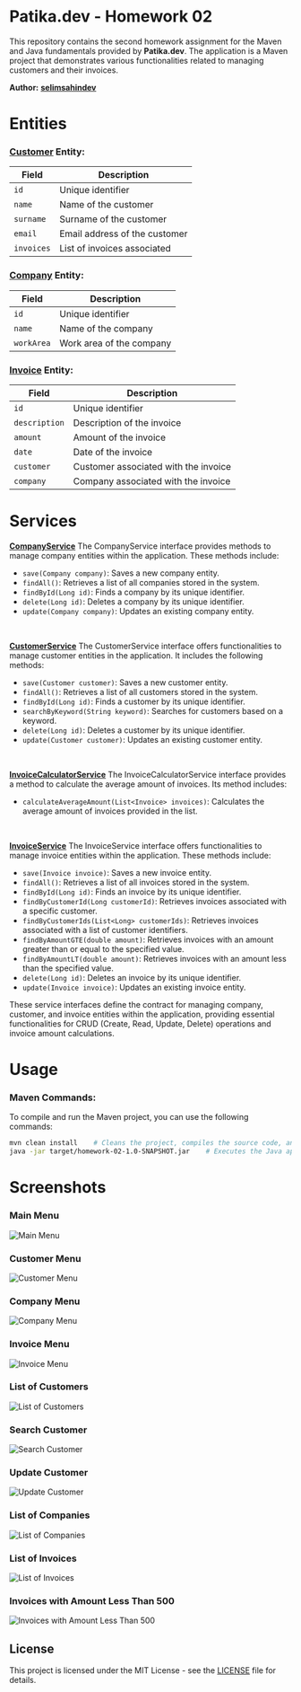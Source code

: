 # Patika.dev - Homework 02

This repository contains the second homework assignment for the Maven and Java fundamentals provided by **Patika.dev**. The application is a Maven project that demonstrates various functionalities related to managing customers and their invoices.

**Author:** [**selimsahindev**](https://github.com/selimsahindev/)

# Entities

### [**Customer**](src/main/java/org/selimsahin/entity/Customer.java) Entity:

| Field       | Description                       |
|-------------|-----------------------------------|
| `id`        | Unique identifier                 |
| `name`      | Name of the customer              |
| `surname`   | Surname of the customer           |
| `email`     | Email address of the customer     |
| `invoices`  | List of invoices associated       |


### [**Company**](src/main/java/org/selimsahin/entity/Company.java) Entity:

| Field      | Description               |
|------------|---------------------------|
| `id`       | Unique identifier         |
| `name`     | Name of the company       |
| `workArea` | Work area of the company  |


### [**Invoice**](src/main/java/org/selimsahin/entity/Invoice.java) Entity:

| Field         | Description                            |
|---------------|----------------------------------------|
| `id`          | Unique identifier                      |
| `description` | Description of the invoice             |
| `amount`      | Amount of the invoice                  |
| `date`        | Date of the invoice                    |
| `customer`    | Customer associated with the invoice   |
| `company`     | Company associated with the invoice    |



# Services
[**CompanyService**](src/main/java/org/selimsahin/services/CompanyService.java)
The CompanyService interface provides methods to manage company entities within the application. These methods include:

- `save(Company company)`: Saves a new company entity.
- `findAll()`: Retrieves a list of all companies stored in the system.
- `findById(Long id)`: Finds a company by its unique identifier.
- `delete(Long id)`: Deletes a company by its unique identifier.
- `update(Company company)`: Updates an existing company entity.

<br />

[**CustomerService**](src/main/java/org/selimsahin/services/CustomerService.java)
The CustomerService interface offers functionalities to manage customer entities in the application. It includes the following methods:

- `save(Customer customer)`: Saves a new customer entity.
- `findAll()`: Retrieves a list of all customers stored in the system.
- `findById(Long id)`: Finds a customer by its unique identifier.
- `searchByKeyword(String keyword)`: Searches for customers based on a keyword.
- `delete(Long id)`: Deletes a customer by its unique identifier.
- `update(Customer customer)`: Updates an existing customer entity.

<br />

[**InvoiceCalculatorService**](src/main/java/org/selimsahin/services/InvoiceCalculatorService.java)
The InvoiceCalculatorService interface provides a method to calculate the average amount of invoices. Its method includes:

- `calculateAverageAmount(List<Invoice> invoices)`: Calculates the average amount of invoices provided in the list.

<br />

[**InvoiceService**](src/main/java/org/selimsahin/services/InvoiceService.java)
The InvoiceService interface offers functionalities to manage invoice entities within the application. These methods include:

- `save(Invoice invoice)`: Saves a new invoice entity.
- `findAll()`: Retrieves a list of all invoices stored in the system.
- `findById(Long id)`: Finds an invoice by its unique identifier.
- `findByCustomerId(Long customerId)`: Retrieves invoices associated with a specific customer.
- `findByCustomerIds(List<Long> customerIds)`: Retrieves invoices associated with a list of customer identifiers.
- `findByAmountGTE(double amount)`: Retrieves invoices with an amount greater than or equal to the specified value.
- `findByAmountLT(double amount)`: Retrieves invoices with an amount less than the specified value.
- `delete(Long id)`: Deletes an invoice by its unique identifier.
- `update(Invoice invoice)`: Updates an existing invoice entity.

These service interfaces define the contract for managing company, customer, and invoice entities within the application, providing essential functionalities for CRUD (Create, Read, Update, Delete) operations and invoice amount calculations.

# Usage

### Maven Commands:

To compile and run the Maven project, you can use the following commands:

```bash
mvn clean install    # Cleans the project, compiles the source code, and packages it into a JAR file
java -jar target/homework-02-1.0-SNAPSHOT.jar    # Executes the Java application
```

# Screenshots

### Main Menu
![Main Menu](screenshots/main-menu.png)

### Customer Menu
![Customer Menu](screenshots/customer-menu.png)

### Company Menu
![Company Menu](screenshots/company-menu.png)

### Invoice Menu
![Invoice Menu](screenshots/invoice-menu.png)

### List of Customers
![List of Customers](screenshots/list-customers.png)

### Search Customer
![Search Customer](screenshots/search-customer.png)

### Update Customer
![Update Customer](screenshots/update-customer.png)

### List of Companies
![List of Companies](screenshots/list-companies.png)

### List of Invoices
![List of Invoices](screenshots/list-invoices.png)

### Invoices with Amount Less Than 500
![Invoices with Amount Less Than 500](screenshots/invoices-lt-500.png)



## License

This project is licensed under the MIT License - see the [LICENSE](LICENSE) file for details.

